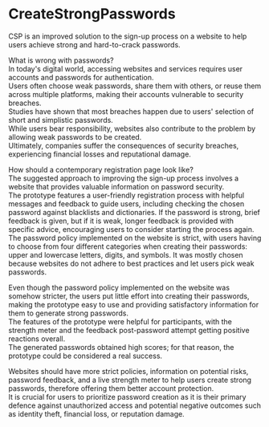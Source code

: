 # CreateStrongPasswords
CSP is an improved solution to the sign-up process on a website to help users achieve strong and hard-to-crack passwords.  
    
What is wrong with passwords?  
In today's digital world, accessing websites and services requires user accounts and passwords for authentication.   
Users often choose weak passwords, share them with others, or reuse them across multiple platforms, making their accounts vulnerable to security breaches.   
Studies have shown that most breaches happen due to users' selection of short and simplistic passwords.   
While users bear responsibility, websites also contribute to the problem by allowing weak passwords to be created.   
Ultimately, companies suffer the consequences of security breaches, experiencing financial losses and reputational damage.  
    
How should a contemporary registration page look like?  
The suggested approach to improving the sign-up process involves a website that provides valuable information on password security.   
The prototype features a user-friendly registration process with helpful messages and feedback to guide users, including checking the chosen password against blacklists and dictionaries. If the password is strong, brief feedback is given, but if it is weak, longer feedback is provided with specific advice, encouraging users to consider starting the process again.  
The password policy implemented on the website is strict, with users having to choose from four different categories when creating their passwords: upper and lowercase letters, digits, and symbols. It was mostly chosen because websites do not adhere to best practices and let users pick weak passwords.  
    
Even though the password policy implemented on the website was somehow stricter, the users put little effort into creating their passwords, making the prototype easy to use and providing satisfactory information for them to generate strong passwords.  
The features of the prototype were helpful for participants, with the strength meter and the feedback post-password attempt getting positive reactions overall.   
The generated passwords obtained high scores; for that reason, the prototype could be considered a real success.  
  
Websites should have more strict policies, information on potential risks, password feedback, and a live strength meter to help users create strong passwords, therefore offering them better account protection.  
It is crucial for users to prioritize password creation as it is their primary defence against unauthorized access and potential negative outcomes such as identity theft, financial loss, or reputation damage.